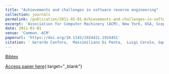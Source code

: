 ```yaml
---
title: "Achievements and challenges in software reverse engineering"
collection: journals
permalink: /publication/2011-01-01-Achievements-and-challenges-in-software-reverse-engineering
excerpt: 'Association for Computer Machinery (ACM), New York, USA, Scopus ID: 2-s2.0-79953667658, Cited by: 74'
date: 2011-01-01
venue: 'Commun. ACM'
paperurl: 'https://doi.org/10.1145/1924421.1924451'
citation: ' Gerardo Canfora,  Massimiliano Di Penta,  Luigi Cerulo, &quot;Achievements and challenges in software reverse engineering.&quot; Commun. ACM, 2011.'
---
```

[Bibtex](https://dblp.org/rec/bib/journals/cacm/CanforaPC11)

[Access paper here](https://doi.org/10.1145/1924421.1924451){:target="_blank"}
